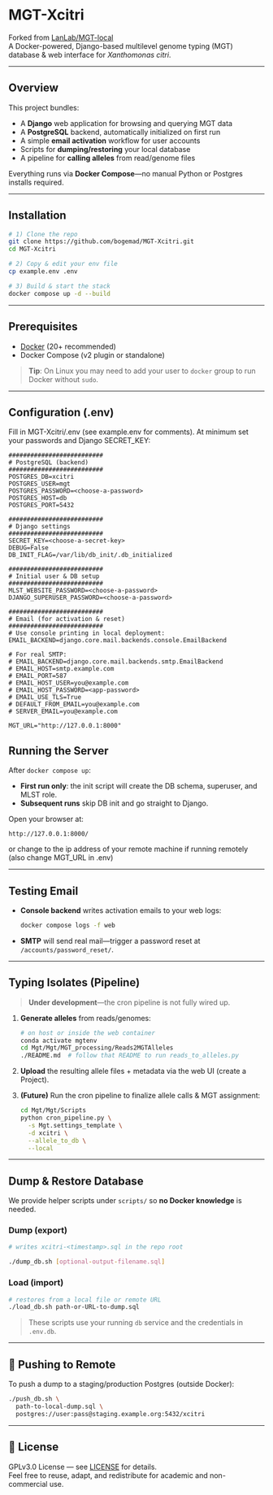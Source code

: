 # MGT-Xcitri

Forked from [LanLab/MGT-local](https://github.com/LanLab/MGT-local)  
A Docker-powered, Django-based multilevel genome typing (MGT) database & web interface for _Xanthomonas citri_.

---

## Overview

This project bundles:

- A **Django** web application for browsing and querying MGT data  
- A **PostgreSQL** backend, automatically initialized on first run  
- A simple **email activation** workflow for user accounts  
- Scripts for **dumping/restoring** your local database  
- A pipeline for **calling alleles** from read/genome files

Everything runs via **Docker Compose**—no manual Python or Postgres installs required.

---

## Installation

```bash
# 1) Clone the repo
git clone https://github.com/bogemad/MGT-Xcitri.git
cd MGT-Xcitri

# 2) Copy & edit your env file
cp example.env .env

# 3) Build & start the stack
docker compose up -d --build
```

---

## Prerequisites

- [Docker](https://docs.docker.com/get-docker/) (20+ recommended)  
- Docker Compose (v2 plugin or standalone)  

> **Tip**: On Linux you may need to add your user to `docker` group to run Docker without `sudo`.

---

## Configuration (.env)

Fill in MGT-Xcitri/.env (see example.env for comments). At minimum set your passwords and Django SECRET_KEY:

```
##########################
# PostgreSQL (backend)
##########################
POSTGRES_DB=xcitri
POSTGRES_USER=mgt
POSTGRES_PASSWORD=<choose-a-password>
POSTGRES_HOST=db
POSTGRES_PORT=5432

##########################
# Django settings
##########################
SECRET_KEY=<choose-a-secret-key>
DEBUG=False
DB_INIT_FLAG=/var/lib/db_init/.db_initialized

##########################
# Initial user & DB setup
##########################
MLST_WEBSITE_PASSWORD=<choose-a-password>
DJANGO_SUPERUSER_PASSWORD=<choose-a-password>

##########################
# Email (for activation & reset)
##########################
# Use console printing in local deployment:
EMAIL_BACKEND=django.core.mail.backends.console.EmailBackend

# For real SMTP:
# EMAIL_BACKEND=django.core.mail.backends.smtp.EmailBackend
# EMAIL_HOST=smtp.example.com
# EMAIL_PORT=587
# EMAIL_HOST_USER=you@example.com
# EMAIL_HOST_PASSWORD=<app-password>
# EMAIL_USE_TLS=True
# DEFAULT_FROM_EMAIL=you@example.com
# SERVER_EMAIL=you@example.com

MGT_URL="http://127.0.0.1:8000"
```

## Running the Server

After `docker compose up`:

- **First run only**: the init script will create the DB schema, superuser, and MLST role.  
- **Subsequent runs** skip DB init and go straight to Django.

Open your browser at:

```
http://127.0.0.1:8000/
```
or change to the ip address of your remote machine if running remotely (also change MGT_URL in .env)

---

## Testing Email

- **Console backend** writes activation emails to your web logs:

  ```bash
  docker compose logs -f web
  ```

- **SMTP** will send real mail—trigger a password reset at `/accounts/password_reset/`.

---

## Typing Isolates (Pipeline)

> **Under development**—the cron pipeline is not fully wired up.  

1. **Generate alleles** from reads/genomes:  
   ```bash
   # on host or inside the web container
   conda activate mgtenv
   cd Mgt/Mgt/MGT_processing/Reads2MGTAlleles
   ./README.md  # follow that README to run reads_to_alleles.py
   ```

2. **Upload** the resulting allele files + metadata via the web UI (create a Project).

3. **(Future)** Run the cron pipeline to finalize allele calls & MGT assignment:

   ```bash
   cd Mgt/Mgt/Scripts
   python cron_pipeline.py \
     -s Mgt.settings_template \
     -d xcitri \
     --allele_to_db \
     --local
   ```

---

## Dump & Restore Database

We provide helper scripts under `scripts/` so **no Docker knowledge** is needed.

### Dump (export)

```bash
# writes xcitri-<timestamp>.sql in the repo root

./dump_db.sh [optional-output-filename.sql]
```

### Load (import)

```bash
# restores from a local file or remote URL
./load_db.sh path-or-URL-to-dump.sql
```

> These scripts use your running `db` service and the credentials in `.env.db`.

---

## 🚧 Pushing to Remote

To push a dump to a staging/production Postgres (outside Docker):

```bash
./push_db.sh \
  path-to-local-dump.sql \
  postgres://user:pass@staging.example.org:5432/xcitri
```

---

## 📄 License

GPLv3.0 License — see [LICENSE](LICENSE) for details.  
Feel free to reuse, adapt, and redistribute for academic and non-commercial use.  


